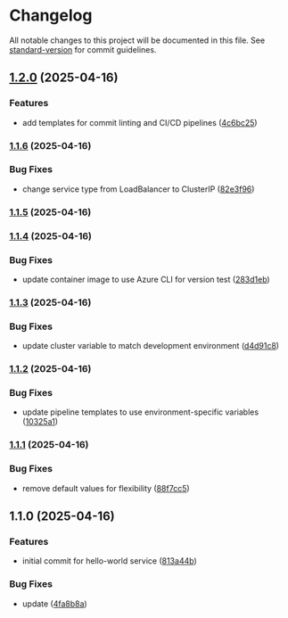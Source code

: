 # Changelog

All notable changes to this project will be documented in this file. See [standard-version](https://github.com/conventional-changelog/standard-version) for commit guidelines.

## [1.2.0](https://dev.azure.com/kmanzoor/aks-demos/_git/hello-world-java-service/compare/1.1.6...1.2.0) (2025-04-16)


### Features

* add templates for commit linting and CI/CD pipelines ([4c6bc25](https://dev.azure.com/kmanzoor/aks-demos/_git/hello-world-java-service/commit/4c6bc258f725cc710a3231f6a3edc217c3c46a92))

### [1.1.6](https://dev.azure.com/kmanzoor/aks-demos/_git/hello-world-java-service/compare/1.1.5...1.1.6) (2025-04-16)


### Bug Fixes

* change service type from LoadBalancer to ClusterIP ([82e3f96](https://dev.azure.com/kmanzoor/aks-demos/_git/hello-world-java-service/commit/82e3f96686d96793003c6f797ca75f789e5a44a2))

### [1.1.5](https://dev.azure.com/kmanzoor/aks-demos/_git/hello-world-java-service/compare/1.1.4...1.1.5) (2025-04-16)

### [1.1.4](https://dev.azure.com/kmanzoor/aks-demos/_git/hello-world-java-service/compare/1.1.3...1.1.4) (2025-04-16)


### Bug Fixes

* update container image to use Azure CLI for version test ([283d1eb](https://dev.azure.com/kmanzoor/aks-demos/_git/hello-world-java-service/commit/283d1eb9980458dac58f64e5c54c1868f688b3cf))

### [1.1.3](https://dev.azure.com/kmanzoor/aks-demos/_git/hello-world-java-service/compare/1.1.2...1.1.3) (2025-04-16)


### Bug Fixes

* update cluster variable to match development environment ([d4d91c8](https://dev.azure.com/kmanzoor/aks-demos/_git/hello-world-java-service/commit/d4d91c827b45d1da4f096bb5e2a682074fb9f8bf))

### [1.1.2](https://dev.azure.com/kmanzoor/aks-demos/_git/hello-world-java-service/compare/1.1.1...1.1.2) (2025-04-16)


### Bug Fixes

* update pipeline templates to use environment-specific variables ([10325a1](https://dev.azure.com/kmanzoor/aks-demos/_git/hello-world-java-service/commit/10325a18216473b573e8165ae3f6ab44cbdc8f96))

### [1.1.1](https://dev.azure.com/kmanzoor/aks-demos/_git/hello-world-java-service/compare/1.1.0...1.1.1) (2025-04-16)


### Bug Fixes

* remove default values for flexibility ([88f7cc5](https://dev.azure.com/kmanzoor/aks-demos/_git/hello-world-java-service/commit/88f7cc52c168a01f41f38fdc61a988dd4d0e72c4))

## 1.1.0 (2025-04-16)


### Features

* initial commit for hello-world service ([813a44b](https://dev.azure.com/kmanzoor/aks-demos/_git/hello-world-java-service/commit/813a44b85a01cae41ef61ad68c58b3c53349f30e))


### Bug Fixes

* update ([4fa8b8a](https://dev.azure.com/kmanzoor/aks-demos/_git/hello-world-java-service/commit/4fa8b8af95655caf51dfab3486ee348f44cb2ac1))

